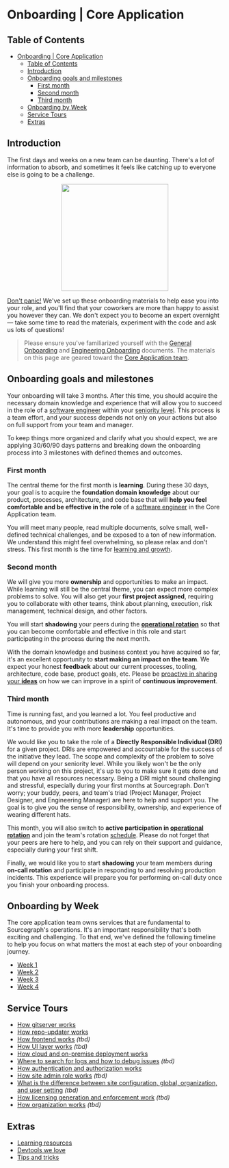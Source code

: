 # Onboarding | Core Application

## Table of Contents

- [Onboarding | Core Application](#onboarding--core-application)
  - [Table of Contents](#table-of-contents)
  - [Introduction](#introduction)
  - [Onboarding goals and milestones](#onboarding-goals-and-milestones)
    - [First month](#first-month)
    - [Second month](#second-month)
    - [Third month](#third-month)
  - [Onboarding by Week](#onboarding-by-week)
  - [Service Tours](#service-tours)
  - [Extras](#extras)

## Introduction

The first days and weeks on a new team can be daunting. There's a lot of information to absorb, and sometimes it feels like catching up to everyone else is going to be a challenge.

<p align=center>
    <img src="https://about.sourcegraph.com/handbook/engineering/core-application/logo.jpg" height=250 />
</p> <!-- TODO: use a relative img etc. -->

[Don't panic!](https://en.wikipedia.org/wiki/Phrases_from_The_Hitchhiker%27s_Guide_to_the_Galaxy#Don't_Panic) We've set up these onboarding materials to help ease you into your role, and you'll find that your coworkers are more than happy to assist you however they can. We don't expect you to become an expert overnight — take some time to read the materials, experiment with the code and ask us lots of questions!

> Please ensure you've familiarized yourself with the [General Onboarding](https://about.sourcegraph.com/handbook/people-ops/onboarding#for-all-new-teammates) and [Engineering Onboarding](https://about.sourcegraph.com/handbook/engineering/onboarding#engineering-onboarding) documents. The materials on this page are geared toward the [Core Application team](https://about.sourcegraph.com/handbook/engineering/core-application).

## Onboarding goals and milestones

Your onboarding will take 3 months. After this time, you should acquire the necessary domain knowledge and experience that will allow you to succeed in the role of a [software engineer](../../roles.md#software-engineer) within your [seniority level](../../career-development/framework.md#levels). This process is a team effort, and your success depends not only on your actions but also on full support from your team and manager.

To keep things more organized and clarify what you should expect, we are applying 30/60/90 days patterns and breaking down the onboarding process into 3 milestones with defined themes and outcomes.

### First month

The central theme for the first month is **learning**. During these 30 days, your goal is to acquire the **foundation domain knowledge** about our product, processes, architecture, and code base that will **help you feel comfortable and be effective in the role** of a [software engineer](../../roles.md#software-engineer) in the Core Application team.

You will meet many people, read multiple documents, solve small, well-defined technical challenges, and be exposed to a ton of new information. We understand this might feel overwhelming, so please relax and don't stress. This first month is the time for [learning and growth](../../../company/values.md#continuously-grow).

### Second month

We will give you more **ownership** and opportunities to make an impact. While learning will still be the central theme, you can expect more complex problems to solve. You will also get your **first project assigned**, requiring you to collaborate with other teams, think about planning, execution, risk management, technical design, and other factors.

You will start **shadowing** your peers during the **[operational rotation](../operational-rotation.md)** so that you can become comfortable and effective in this role and start participating in the process during the next month.

With the domain knowledge and business context you have acquired so far, it's an excellent opportunity to **start making an impact on the team**. We expect your honest **feedback** about our current processes, tooling, architecture, code base, product goals, etc. Please be [proactive in sharing your **ideas**](../../../company/values.md#high-agency) on how we can improve in a spirit of **continuous improvement**.

### Third month

Time is running fast, and you learned a lot. You feel productive and autonomous, and your contributions are making a real impact on the team. It's time to provide you with more **leadership** opportunities.

We would like you to take the role of a **Directly Responsible Individual (DRI)** for a given project. DRIs are empowered and accountable for the success of the initiative they lead. The scope and complexity of the problem to solve will depend on your seniority level. While you likely won't be the only person working on this project, it's up to you to make sure it gets done and that you have all resources necessary. Being a DRI might sound challenging and stressful, especially during your first months at Sourcegraph. Don't worry; your buddy, peers, and team's triad (Project Manager, Project Designer, and Engineering Manager) are here to help and support you. The goal is to give you the sense of responsibility, ownership, and experience of wearing different hats.

This month, you will also switch to **active participation in [operational rotation](../operational-rotation.md)** and join the team's rotation [schedule](https://sourcegraph.app.opsgenie.com/settings/schedule/detail/b553cefc-2466-4ad2-ad0c-66937c790bbf). Please do not forget that your peers are here to help, and you can rely on their support and guidance, especially during your first shift.

Finally, we would like you to start **shadowing** your team members during **on-call rotation** and participate in responding to and resolving production incidents. This experience will prepare you for performing on-call duty once you finish your onboarding process.

## Onboarding by Week

The core application team owns services that are fundamental to Sourcegraph's operations. It's an important responsibility that's both exciting and challenging. To that end, we've defined the following timeline to help you focus on what matters the most at each step of your onboarding journey.

- [Week 1](week-1.md)
- [Week 2](week-2.md)
- [Week 3](week-3.md)
- [Week 4](week-4.md)

## Service Tours

- [How gitserver works](how-gitserver-works.md)
- [How repo-updater works](how-repo-updater-works.md)
- [How frontend works](#) _(tbd)_
- [How UI layer works](#) _(tbd)_
- [How cloud and on-premise deployment works](../../deployments/index.md)
- [Where to search for logs and how to debug issues](#) _(tbd)_
- [How authentication and authorization works](#)
- [How site admin role works](#) _(tbd)_
- [What is the difference between site configuration, global, organization, and user setting](#) _(tbd)_
- [How licensing generation and enforcement work](#) _(tbd)_
- [How organization works](#) _(tbd)_

## Extras

- [Learning resources](learning-resources.md)
- [Devtools we love](devtools-we-love.md)
- [Tips and tricks](tips-and-tricks.md)
